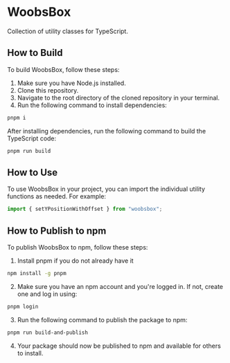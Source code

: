 # WoobsBox

Collection of utility classes for TypeScript.

## How to Build

To build WoobsBox, follow these steps:

1. Make sure you have Node.js installed.
2. Clone this repository.
3. Navigate to the root directory of the cloned repository in your terminal.
4. Run the following command to install dependencies:

```bash
pnpm i
```

After installing dependencies, run the following command to build the TypeScript code:

```bash
pnpm run build
```

## How to Use

To use WoobsBox in your project, you can import the individual utility functions as needed. For example:

```typescript
import { setYPositionWithOffset } from "woobsbox";
```

## How to Publish to npm

To publish WoobsBox to npm, follow these steps:

1. Install pnpm if you do not already have it

```bash
npm install -g pnpm
```

2. Make sure you have an npm account and you're logged in. If not, create one and log in using:

```bash
pnpm login
```

3. Run the following command to publish the package to npm:

```bash
pnpm run build-and-publish
```

4. Your package should now be published to npm and available for others to install.
